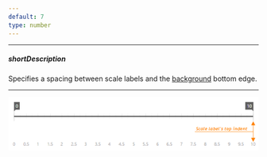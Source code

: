 ```yaml
---
default: 7
type: number
---
```

---
##### shortDescription
Specifies a spacing between scale labels and the [background](/api-reference/20%20Data%20Visualization%20Widgets/25%20dxRangeSelector/1%20Configuration/background '/Documentation/ApiReference/Data_Visualization_Widgets/dxRangeSelector/Configuration/background/') bottom edge.

---
![RangeSelectorScaleLabelTopIndent ChartJS](/images/ChartJS/RangeSelectorScaleLabelTopIndent.png)